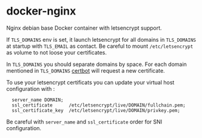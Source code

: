 # docker-nginx
Nginx debian base Docker container with letsencrypt support.

If `TLS_DOMAINS` env is set, it launch letsencrypt for all domains in `TLS_DOMAINS` at startup with `TLS_EMAIL` as contact. 
Be careful to mount `/etc/letsencrypt` as volume to not loose your certificates. 


In `TLS_DOMAINS` you should separate domains by space. For each domain mentioned in `TLS_DOMAINS` [certbot](https://github.com/certbot/certbot) will request a new certificate.

To use your letsencrypt certificats you can update your virtual host configuration with : 

      server_name DOMAIN;
      ssl_certificate      /etc/letsencrypt/live/DOMAIN/fullchain.pem;
      ssl_certificate_key  /etc/letsencrypt/live/DOMAIN/privkey.pem;

Be careful with `server_name` and `ssl_certificate` order for SNI configuration.
